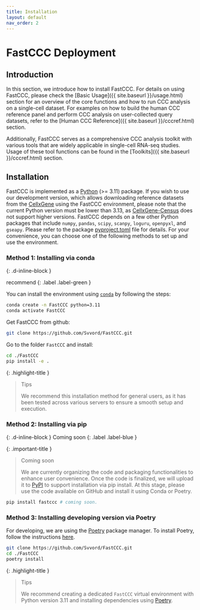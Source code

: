 ```yaml
---
title: Installation
layout: default
nav_order: 2
---
```

<script type="text/javascript" async
  src="https://cdnjs.cloudflare.com/ajax/libs/mathjax/3.2.2/es5/tex-mml-chtml.js">
</script>

# FastCCC Deployment

## Introduction
In this section, we introduce how to install FastCCC. For details on using FastCCC, please check the [Basic Usage]({{ site.baseurl }}/usage.html) section for an overview of the core functions and how to run CCC analysis on a single-cell dataset. For examples on how to build the human CCC reference panel and perform CCC analysis on user-collected query datasets, refer to the [Human CCC Reference]({{ site.baseurl }}/cccref.html) section.

Additionally, FastCCC serves as a comprehensive CCC analysis toolkit with various tools that are widely applicable in single-cell RNA-seq studies. Usage of these tool functions can be found in the [Toolkits]({{ site.baseurl }}/cccref.html) section.

## Installation
FastCCC is implemented as a [Python] (>= 3.11) package. If you wish to use our development version, which allows downloading reference datasets from the [CellxGene] using the FastCCC environment, please note that the current Python version must be lower than 3.13, as [CellxGene-Census] does not support higher versions. FastCCC depends on a few other Python packages that include `numpy`, `pandas`, `scipy`, `scanpy`, `loguru`, `openpyxl`, and `gseapy`. Please refer to the package [pyproject.toml] file for details. For your convenience, you can choose one of the following methods to set up and use the environment.

### Method 1: Installing via conda
{: .d-inline-block }

recommend
{: .label .label-green }

You can install the environment using [`conda`] by following the steps:
```bash
conda create -n FastCCC python=3.11
conda activate FastCCC
```
Get FastCCC from github:
```bash
git clone https://github.com/Svvord/FastCCC.git
```
Go to the folder `FastCCC` and install:
```bash
cd ./FastCCC
pip install -e .
```

{: .highlight-title }
> Tips
>
> We recommend this installation method for general users, as it has been tested across various servers to ensure a smooth setup and execution.


### Method 2: Installing via pip
{: .d-inline-block }
Coming soon
{: .label .label-blue }

{: .important-title }
> Coming soon
>
> We are currently organizing the code and packaging functionalities to enhance user convenience. Once the code is finalized, we will upload it to [PyPI] to support installation via pip install. At this stage, please use the code available on GitHub and install it using Conda or Poetry.
```bash
pip install fastccc # coming soon.
```

### Method 3: Installing developing version via Poetry
For developing, we are using the [Poetry] package manager. To install Poetry, follow the instructions [here](https://python-poetry.org/docs/#installing-with-pipx).

```bash
git clone https://github.com/Svvord/FastCCC.git
cd ./FastCCC
poetry install
```

{: .highlight-title }
> Tips
>
> We recommend creating a dedicated `FastCCC` virtual environment with Python version 3.11 and installing dependencies using [Poetry].

[FastCCC]: https://github.com/Svvord/FastCCC
[CellxGene]: https://cellxgene.cziscience.com/
[pyproject.toml]: https://github.com/Svvord/FastCCC/blob/main/pyproject.toml
[Poetry]: https://python-poetry.org/
[CellxGene-Census]: https://chanzuckerberg.github.io/cellxgene-census/
[`conda`]: https://www.anaconda.com/download
[PyPI]: https://pypi.org/
[Python]: https://www.python.org/